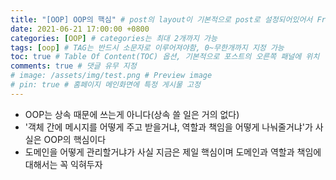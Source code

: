 ```yaml
---
title: "[OOP] OOP의 핵심" # post의 layout이 기본적으로 post로 설정되어있어서 Front Matter에 따로 layout변수를 만들어 주지 않아도 됨
date: 2021-06-21 17:00:00 +0800
categories: [OOP] # categories는 최대 2개까지 가능
tags: [oop] # TAG는 반드시 소문자로 이루어져야함, 0~무한개까지 지정 가능
toc: true # Table Of Content(TOC) 옵션, 기본적으로 포스트의 오른쪽 패널에 위치
comments: true # 댓글 유무 지정
# image: /assets/img/test.png # Preview image
# pin: true # 홈페이지 메인화면에 특정 게시물 고정
---
```


- OOP는 상속 때문에 쓰는게 아니다(상속 쓸 일은 거의 없다)
- '객체 간에 메시지를 어떻게 주고 받을거냐, 역할과 책임을 어떻게 나눠줄거냐'가 사실은 OOP의 핵심이다
- 도메인을 어떻게 관리할거냐가 사실 지금은 제일 핵심이며 도메인과 역할과 책임에 대해서는 꼭 익혀두자